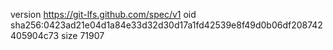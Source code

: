 version https://git-lfs.github.com/spec/v1
oid sha256:0423ad21e04d1a84e33d32d30d17a1fd42539e8f49d0b06df208742405904c73
size 71907
